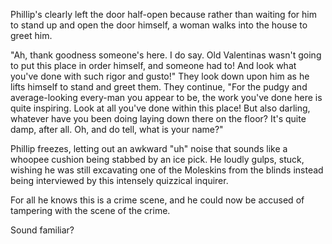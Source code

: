 Phillip's clearly left the door half-open because rather than waiting for him to stand up and open the door himself, a woman walks into the house to greet him.

"Ah, thank goodness someone's here. I do say. Old Valentinas wasn't going to put this place in order himself, and someone had to! And look what you've done with such rigor and gusto!" They look down upon him as he lifts himself to stand and greet them. They continue, "For the pudgy and average-looking every-man you appear to be, the work you've done here is quite inspiring. Look at all you've done within this place! But also darling, whatever have you been doing laying down there on the floor? It's quite damp, after all. Oh, and do tell, what is your name?"

Phillip freezes, letting out an awkward "uh" noise that sounds like a whoopee cushion being stabbed by an ice pick. He loudly gulps, stuck, wishing he was still excavating one of the Moleskins from the blinds instead being interviewed by this intensely quizzical inquirer.

For all he knows this is a crime scene, and he could now be accused of tampering with the scene of the crime.

Sound familiar?
